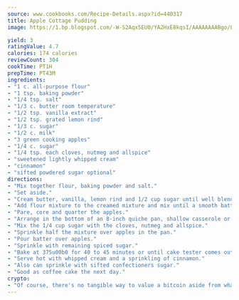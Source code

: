 ```yaml
---
source: www.cookbooks.com/Recipe-Details.aspx?id=440317
title: Apple Cottage Pudding
image: https://1.bp.blogspot.com/-W-S2Aqx5EU0/YA2HxE8kqsI/AAAAAAAABgo/LNxJ2X_rvYgPNsplYMgQNjuwxaZ0e3pQQCLcBGAsYHQ/s320/17.png

yield: 3
ratingValue: 4.7
calories: 174 calories
reviewCount: 304
cookTime: PT1H
prepTime: PT43M
ingredients:
- "1 c. all-purpose flour"
- "1 tsp. baking powder"
- "1/4 tsp. salt"
- "1/3 c. butter room temperature"
- "1/2 tsp. vanilla extract"
- "1/2 tsp. grated lemon rind"
- "1/3 c. sugar"
- "1/2 c. milk"
- "3 green cooking apples"
- "1/4 c. sugar"
- "1/4 tsp. each cloves, nutmeg and allspice"
- "sweetened lightly whipped cream"
- "cinnamon"
- "sifted powdered sugar optional"
directions:
- "Mix together flour, baking powder and salt."
- "Set aside."
- "Cream butter, vanilla, lemon rind and 1/2 cup sugar until well blended. Add egg and beat until fluffy."
- "Add flour mixture to the creamed mixture and mix until a smooth batter forms."
- "Pare, core and quarter the apples."
- "Arrange in the bottom of an 8-inch quiche pan, shallow casserole or pie pan."
- "Mix the 1/4 cup sugar with the cloves, nutmeg and allspice."
- "Sprinkle half the mixture over apples in the pan."
- "Pour batter over apples."
- "Sprinkle with remaining spiced sugar."
- "Bake at 375u00b0 for 40 to 45 minutes or until cake tester comes out clean."
- "Serve hot with whipped cream and a sprinkling of cinnamon."
- "Also can sprinkle with sifted confectioners sugar."
- "Good as coffee cake the next day."
crypto:
- "Of course, there's no tangible way to value a bitcoin aside from what someone else believes it is worth."
---
```

